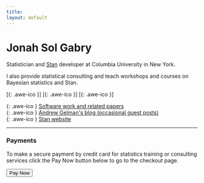 ```yaml
---
title: 
layout: default
---
```


# Jonah Sol Gabry

Statistician and [Stan](http://mc-stan.org) developer at Columbia University in New York.

I also provide statistical consulting and teach workshops and courses on
Bayesian statistics and Stan.

[[<i class="fa fa-envelope-o"></i>](mailto:jonah.sol.gabry@columbia.edu){: .awe-ico }]
[[<i class="fa fa-git"></i>](https://github.com/jgabry){: .awe-ico }]
[[<i class="fa fa-linkedin"></i>](https://www.linkedin.com/in/jonahgabry/){: .awe-ico }]


[<i class="fa fa-info"></i>](/software-and-papers/){: .awe-ico }  [Software work and related papers](/software-and-papers/)      
[<i class="fa fa-info"></i>](http://andrewgelman.com){: .awe-ico }  [Andrew Gelman's blog (occasional guest posts)](http://andrewgelman.com)      
[<i class="fa fa-info"></i>](http://mc-stan.org){: .awe-ico }  [Stan website](http://mc-stan.org)



---

### Payments

To make a secure payment by credit card for statistics training or consulting services click the Pay Now button below to go to the checkout page.


<button onclick="window.location.href='https://zohosecurepay.com/checkout/uoawjf7-zx8lyh4je9iln/Payment-for-statistics-training-or-consulting'">Pay Now</button>